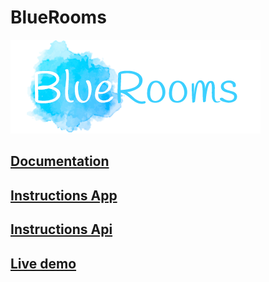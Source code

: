 # BlueRooms

![](docs/images/logo.png)

## [Documentation](docs/README.md)

## [Instructions App](bluerooms-app/README.md)

## [Instructions Api](bluerooms-api/README.md)

## [Live demo](http://bluerooms.surge.sh/)